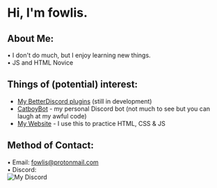# Hi, I'm fowlis.

## About Me:

• I don't do much, but I enjoy learning new things. <br />
• JS and HTML Novice

## Things of (potential) interest:
- <a href="https://github.com/fowlis/bd-plugins">My BetterDiscord plugins</a> (still in development)
- <a href="https://github.com/fowlis/CatboyBot-Refined#readme" target="_blank">CatboyBot</a> - my personal Discord bot (not much to see but you can laugh at my awful code)<br />
- <a href="https://fowlis.github.io/">My Website</a> - I use this to practice HTML, CSS & JS<br />

## Method of Contact:
• Email: fowlis@protonmail.com <br />
• Discord: <br />![My Discord](https://discord-readme-badge.vercel.app/api?id=234600632567201792)
